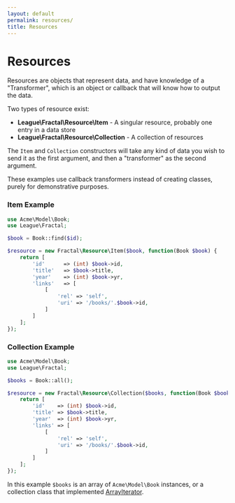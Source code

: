 ```yaml
---
layout: default
permalink: resources/
title: Resources
---
```


# Resources

Resources are objects that represent data, and have knowledge of a "Transformer", which is
an object or callback that will know how to output the data.

Two types of resource exist:

* **League\Fractal\Resource\Item** - A singular resource, probably one entry in a data store
* **League\Fractal\Resource\Collection** - A collection of resources

The `Item` and `Collection` constructors will take any kind of data you wish to send it
as the first argument, and then a "transformer" as the second argument.

These examples use callback transformers instead of creating classes, purely for demonstrative
purposes.

### Item Example

~~~ php
use Acme\Model\Book;
use League\Fractal;

$book = Book::find($id);

$resource = new Fractal\Resource\Item($book, function(Book $book) {
    return [
        'id'      => (int) $book->id,
        'title'   => $book->title,
        'year'    => (int) $book->yr,
        'links'   => [
            [
                'rel' => 'self',
                'uri' => '/books/'.$book->id,
            ]
        ]
    ];
});
~~~

### Collection Example

~~~ php
use Acme\Model\Book;
use League\Fractal;

$books = Book::all();

$resource = new Fractal\Resource\Collection($books, function(Book $book) {
    return [
        'id'    => (int) $book->id,
        'title' => $book->title,
        'year'  => (int) $book->yr,
        'links' => [
            [
                'rel' => 'self',
                'uri' => '/books/'.$book->id,
            ]
        ]
    ];
});
~~~

In this example `$books` is an array of `Acme\Model\Book` instances, or a collection class
that implemented [ArrayIterator].

[ArrayIterator]: http://php.net/ArrayIterator
